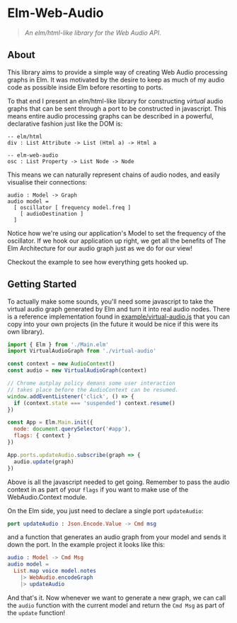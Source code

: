# Elm-Web-Audio

> *An elm/html-like library for the Web Audio API*.

## About
This library aims to provide a simple way of creating Web Audio processing graphs 
in Elm. It was motivated by the desire to keep as much of my audio code as possible
inside Elm before resorting to ports.

To that end I present an elm/html-like library for constructing *virtual* audio
graphs that can be sent through a port to be constructed in javascript. This means
entire audio processing graphs can be described in a powerful, declarative fashion
just like the DOM is:

```
-- elm/html
div : List Attribute -> List (Html a) -> Html a

-- elm-web-audio
osc : List Property -> List Node -> Node
```

This means we can naturally represent chains of audio nodes, and easily visualise
their connections:

```
audio : Model -> Graph
audio model =
  [ oscillator [ frequency model.freq ]
    [ audioDestination ]
  ]
```

Notice how we're using our application's Model to set the frequency of the oscillator.
If we hook our application up right, we get all the benefits of The Elm Architecture
for our audio graph just as we do for our view!

Checkout the example to see how everything gets hooked up.

## Getting Started
To actually make some sounds, you'll need some javascript to take the virtual
audio graph generated by Elm and turn it into real audio nodes. There is a
reference implementation found in [example/virtual-audio.js](https://github.com/pd-andy/elm-web-audio/blob/master/example/virtual-audio.js)
that you can copy into your own projects (in the future it would be nice if this
were its own library).

```javascript
import { Elm } from './Main.elm'
import VirtualAudioGraph from './virtual-audio'

const context = new AudioContext()
const audio = new VirtualAudioGraph(context)

// Chrome autplay policy demans some user interaction
// takes place before the AudioContext can be resumed.
window.addEventListener('click', () => {
  if (context.state === 'suspended') context.resume()
})

const App = Elm.Main.init({
  node: document.querySelector('#app'),
  flags: { context }
})

App.ports.updateAudio.subscribe(graph => {
  audio.update(graph)
})
```

Above is all the javascript needed to get going. Remember to pass the audio 
context in as part of your `flags` if you want to make use of the WebAudio.Context
module.

On the Elm side, you just need to declare a single port `updateAudio`:

```elm
port updateAudio : Json.Encode.Value -> Cmd msg
```

and a function that generates an audio graph from your model and sends it down
the port. In the example project it looks like this:

```elm
audio : Model -> Cmd Msg
audio model =
  List.map voice model.notes
    |> WebAudio.encodeGraph
    |> updateAudio
```

And that's it. Now whenever we want to generate a new graph, we can call the
`audio` function with the current model and return the `Cmd Msg` as part of the
`update` function!
